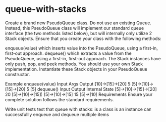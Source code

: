 # queue-with-stacks
Create a brand new PseudoQueue class. Do not use an existing Queue. Instead, this PseudoQueue class will implement our standard queue interface (the two methods listed below), but will internally only utilize 2 Stack objects. Ensure that you create your class with the following methods:

enqueue(value) which inserts value into the PseudoQueue, using a first-in, first-out approach.
dequeue() which extracts a value from the PseudoQueue, using a first-in, first-out approach.
The Stack instances have only push, pop, and peek methods. You should use your own Stack implementation. Instantiate these Stack objects in your PseudoQueue constructor.

Example
enqueue(value)
Input	Args	Output
[10]->[15]->[20]	5	[5]->[10]->[15]->[20]
 	5	[5]
dequeue()
Input	Output	Internal State
[5]->[10]->[15]->[20]	20	[5]->[10]->[15])
[5]->[10]->[15]	15	[5]->[10]
Requirements
Ensure your complete solution follows the standard requirements.

Write unit tests
test that queue with stacks:
is a class
is an instance
can successfullly enqueue and dequeue multiple items
